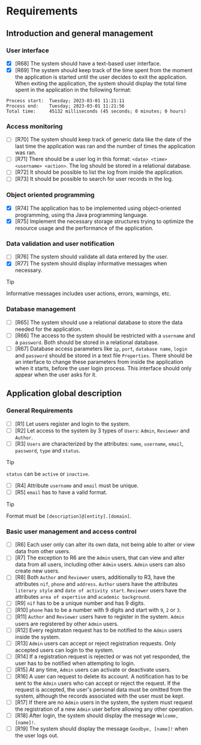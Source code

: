 # Requirements

## Introduction and general management

### User interface

- [x] [R68] The system should have a text-based user interface.
- [x] [R69] The system should keep track of the time spent from the moment the application is started until the user decides to exit the application. When exiting the application, the system should display the total time spent in the application in the following format:
```
Process start:  Tuesday; 2023-03-01 11:21:11
Process end:    Tuesday; 2023-03-01 11:21:56
Total time:     45132 milliseconds (45 seconds; 0 minutes; 0 hours)
```

### Access monitoring

- [ ] [R70] The system should keep track of generic data like the date of the last time the application was ran and the number of times the application was ran.
- [ ] [R71] There should be a user log in this format: `<date> <time> <username> <action>`. The log should be stored in a relational database.
- [ ] [R72] It should be possible to list the log from inside the application.
- [ ] [R73] It should be possible to search for user records in the log.

### Object oriented programming

- [x] [R74] The application has to be implemented using object-oriented programming, using tha Java programming language.
- [x] [R75] Implement the necessary storage structures trying to optimize the resource usage and the performance of the application.

### Data validation and user notification

- [ ] [R76] The system should validate all data entered by the user.
- [x] [R77] The system should display informative messages when necessary.
> [!TIP]
> Informative messages includes user actions, errors, warnings, etc.

###  Database management

- [ ] [R65] The system should use a relational database to store the data needed for the application.
- [ ] [R66] The access to the system should be restricted with a `username` and a `password`. Both should be stored in a relational database.
- [ ] [R67] Database access parameters like `ip`, `port`, `database name`, `login` and `password` should be stored in a text file `Properties`. There should be an interface to change these parameters from inside the application when it starts, before the user login process. This interface should only appear when the user asks for it.

## Application global description

### General Requirements

- [ ] [R1] Let users register and login to the system.
- [ ] [R2] Let access to the system by 3 types of `Users`: `Admin`, `Reviewer` and `Author`.
- [ ] [R3] `Users` are characterized by the attributes: `name`, `username`, `email`, `password`, `type` and `status`.
> [!TIP]
> `status` can be `active` or `inactive`.
- [ ] [R4] Attribute `username` and `email` must be unique.
- [ ] [R5] `email` has to have a valid format.
> [!TIP]
> Format must be `[description]@[entity].[domain]`.


### Basic user management and access control

- [ ] [R6] Each user only can alter its own data, not being able to alter or view data from other users.
- [ ] [R7] The exception to R6 are the `Admin` users, that can view and alter data from all users, including other `Admin` users. `Admin` users can also create new users.
- [ ] [R8] Both `Author` and `Reviewer` users, additionally to R3, have the attributes `nif`, `phone` and `address`. `Author` users have the attributes `literary style` and `date of activity start`. `Reviewer` users have the attributes `area of expertise` and `academic background`.
- [ ] [R9] `nif` has to be a unique number and has 9 digits.
- [ ] [R10] `phone` has to be a number with 9 digits and start with `9`, `2` or `3`.
- [ ] [R11] `Author` and `Reviewer` users have to register in the system. `Admin` users are registered by other `Admin` users.
- [ ] [R12] Every registraton request has to be notified to the `Admin` users inside the system.
- [ ] [R13] `Admin` users can accept or reject registration requests. Only accepted users can login to the system.
- [ ] [R14] If a registration request is rejected or was not yet responded, the user has to be notified when attempting to login.
- [ ] [R15] At any time, `Admin` users can activate or deactivate users.
- [ ] [R16] A user can request to delete its account. A notification has to be sent to the `Admin` users who can accept or reject the request. If the request is accepted, the user's personal data must be omitted from the system, although the records associated with the user must be kept.
- [ ] [R17] If there are no `Admin` users in the system, the system must request the registration of a new `Admin` user before allowing any other operation.
- [ ] [R18] After login, the system should display the message `Welcome, [name]!`.
- [ ] [R19] The system should display the message `Goodbye, [name]!` when the user logs out.